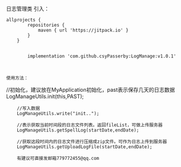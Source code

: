 
  日志管理类
   引入：
   
   
    allprojects {
    		repositories {
    			maven { url 'https://jitpack.io' }
    		}
    	}
      
   
   	        implementation 'com.github.csyPasserby:LogManage:v1.0.1'    
  


    使用方法：
    
    
    
  //初始化，建议放在MyApplication初始化，past表示保存几天的日志数据
        LogManageUtils.init(this,PAST);

        //写入数据
        LogManageUtils.write("init..");

        //表示获取当前时间段的日志文件列表。返回fileList，可做上传服务器
        LogManageUtils.getSpellLog(startDate,endDate);
        
        //获取这段时间内的日志文件进行压缩成zip文件。可作为日志上传到服务器
        LogManageUtils.getUploadLogFile(startDate,endDate);
        
        有建议可直接发邮箱779772455@qq.com
